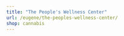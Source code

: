 ```yaml
---
title: "The People's Wellness Center"
url: /eugene/the-peoples-wellness-center/
shop: cannabis
---
```

